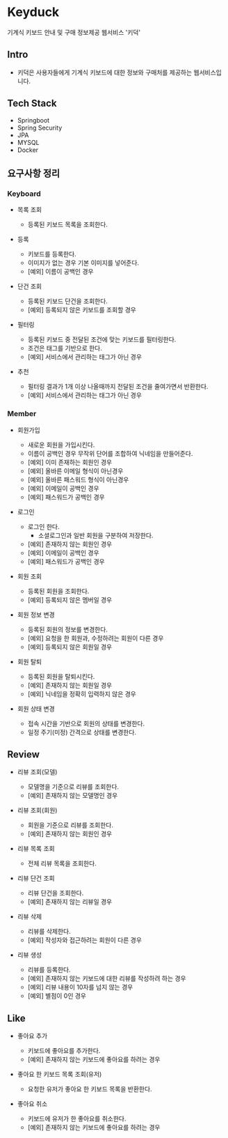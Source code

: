 # Keyduck
기계식 키보드 안내 및 구매 정보제공 웹서비스 '키덕'

## Intro
- 키덕은 사용자들에게 기계식 키보드에 대한 정보와 구매처를 제공하는 웹서비스입니다.<br>

## Tech Stack
- Springboot
- Spring Security
- JPA
- MYSQL
- Docker

## 요구사항 정리
### Keyboard
- 목록 조회
    - 등록된 키보드 목록을 조회한다.
    
- 등록
    - 키보드를 등록한다.
    - 이미지가 없는 경우 기본 이미지를 넣어준다. 
    - [예외] 이름이 공백인 경우

- 단건 조회
    - 등록된 키보드 단건을 조회한다.
    - [예외] 등록되지 않은 키보드를 조회할 경우
    
- 필터링
    - 등록된 키보드 중 전달된 조건에 맞는 키보드를 필터링한다.
    - 조건은 태그를 기반으로 한다.
    - [예외] 서비스에서 관리하는 태그가 아닌 경우

- 추천
    - 필터링 결과가 1개 이상 나올때까지 전달된 조건을 줄여가면서 반환한다.
    - [예외] 서비스에서 관리하는 태그가 아닌 경우
    

### Member
- 회원가입
    - 새로운 회원을 가입시킨다.
    - 이름이 공백인 경우 무작위 단어를 조합하여 닉네임을 만들어준다.
    - [예외] 이미 존재하는 회원인 경우
    - [예외] 올바른 이메일 형식이 아닌경우
    - [예외] 올바른 패스워드 형식이 아닌경우
    - [예외] 이메일이 공백인 경우
    - [예외] 패스워드가 공백인 경우
    
- 로그인
    - 로그인 한다.
      - 소셜로그인과 일반 회원을 구분하여 저장한다.
    - [예외] 존재하지 않는 회원인 경우
    - [예외] 이메일이 공백인 경우
    - [예외] 패스워드가 공백인 경우

- 회원 조회
    - 등록된 회원을 조회한다.
    - [예외] 등록되지 않은 멤버일 경우

- 회원 정보 변경
     - 등록된 회원의 정보를 변경한다.
     - [예외] 요청을 한 회원과, 수정하려는 회원이 다른 경우  
     - [예외] 등록되지 않은 회원일 경우
    
- 회원 탈퇴
    - 등록된 회원을 탈퇴시킨다.
    - [예외] 존재하지 않는 회원일 경우
    - [예외] 닉네임을 정확히 입력하지 않은 경우
    
- 회원 상태 변경
    - 접속 시간을 기반으로 회원의 상태를 변경한다.
    - 일정 주기(미정) 간격으로 상태를 변경한다.

## Review
- 리뷰 조회(모델)
    - 모델명을 기준으로 리뷰를 조회한다.
    - [예외] 존재하지 않는 모델명인 경우

- 리뷰 조회(회원)
     - 회원을 기준으로 리뷰를 조회한다.
     - [예외] 존재하지 않는 회원인 경우
    
- 리뷰 목록 조회
    - 전체 리뷰 목록을 조회한다.
    
- 리뷰 단건 조회
    - 리뷰 단건을 조회한다.
    - [예외] 존재하지 않는 리뷰일 경우
    
- 리뷰 삭제
    - 리뷰를 삭제한다.
    - [예외] 작성자와 접근하려는 회원이 다른 경우
    
- 리뷰 생성
    - 리뷰를 등록한다.
    - [예외] 존재하지 않는 키보드에 대한 리뷰를 작성하려 하는 경우
    - [예외] 리뷰 내용이 10자를 넘지 않는 경우
    - [예외] 별점이 0인 경우
    
## Like
- 좋아요 추가
    - 키보드에 좋아요를 추가한다.
    - [예외] 존재하지 않는 키보드에 좋아요를 하려는 경우
    
- 좋아요 한 키보드 목록 조회(유저)
    - 요청한 유저가 좋아요 한 키보드 목록을 반환한다.
    
- 좋아요 취소
    - 키보드에 유저가 한 좋아요를 취소한다.
    - [예외] 존재하지 않는 키보드에 좋아요를 하려는 경우
